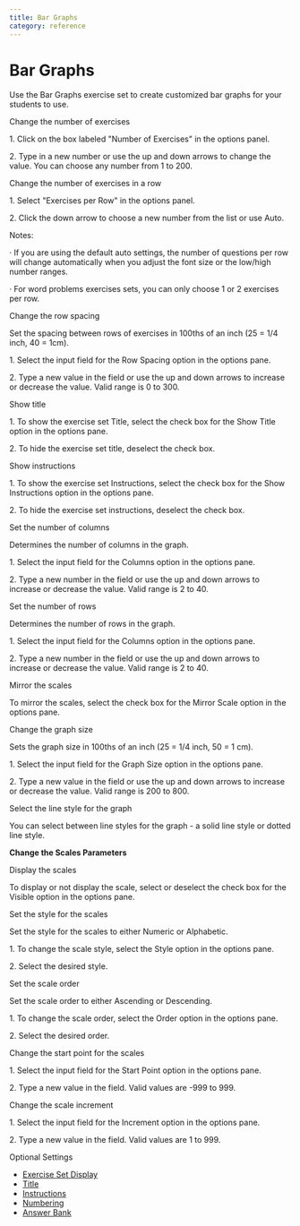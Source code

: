```yaml
---
title: Bar Graphs
category: reference
---
```


# Bar Graphs

Use the Bar Graphs exercise set to create customized bar graphs for your students to use.

Change the number of exercises

1\. Click on the box labeled "Number of Exercises" in the options panel.

2\. Type in a new number or use the up and down arrows to change the value. You can choose any number from 1 to 200.

Change the number of exercises in a row

1\. Select "Exercises per Row" in the options panel.

2\. Click the down arrow to choose a new number from the list or use Auto.

Notes:

· If you are using the default auto settings, the number of questions per row will change automatically when you adjust the font size or the low/high number ranges.

· For word problems exercises sets, you can only choose 1 or 2 exercises per row.

Change the row spacing

Set the spacing between rows of exercises in 100ths of an inch (25 = 1/4 inch, 40 = 1cm).

1\. Select the input field for the Row Spacing option in the options pane.

2\. Type a new value in the field or use the up and down arrows to increase or decrease the value. Valid range is 0 to 300.

Show title

1\. To show the exercise set Title, select the check box for the Show Title option in the options pane.

2\. To hide the exercise set title, deselect the check box.

Show instructions

1\. To show the exercise set Instructions, select the check box for the Show Instructions option in the options pane.

2\. To hide the exercise set instructions, deselect the check box.

Set the number of columns

Determines the number of columns in the graph.

1\. Select the input field for the Columns option in the options pane.

2\. Type a new number in the field or use the up and down arrows to increase or decrease the value. Valid range is 2 to 40.

Set the number of rows

Determines the number of rows in the graph.

1\. Select the input field for the Columns option in the options pane.

2\. Type a new number in the field or use the up and down arrows to increase or decrease the value. Valid range is 2 to 40.

Mirror the scales

To mirror the scales, select the check box for the Mirror Scale option in the options pane.

Change the graph size

Sets the graph size in 100ths of an inch (25 = 1/4 inch, 50 = 1 cm).

1\. Select the input field for the Graph Size option in the options pane.

2\. Type a new value in the field or use the up and down arrows to increase or decrease the value. Valid range is 200 to 800.

Select the line style for the graph

You can select between line styles for the graph - a solid line style or dotted line style.

**Change the Scales Parameters**

Display the scales

To display or not display the scale, select or deselect the check box for the Visible option in the options pane.

Set the style for the scales

Set the style for the scales to either Numeric or Alphabetic.

1\. To change the scale style, select the Style option in the options pane.

2\. Select the desired style.

Set the scale order

Set the scale order to either Ascending or Descending.

1\. To change the scale order, select the Order option in the options pane.

2\. Select the desired order.

Change the start point for the scales

1\. Select the input field for the Start Point option in the options pane.

2\. Type a new value in the field. Valid values are -999 to 999.

Change the scale increment

1\. Select the input field for the Increment option in the options pane.

2\. Type a new value in the field. Valid values are 1 to 999.

Optional Settings

- [Exercise Set Display](../../options/exercise-set-display-options.md)
- [Title](../../options/title-display-options.md)
- [Instructions](../../options/instructions-display-options.md)
- [Numbering](../../options/numbering-display-options.md)
- [Answer Bank](../../options/answer-bank-display-options.md)